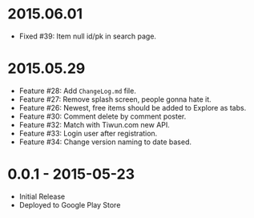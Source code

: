 2015.06.01
==========

* Fixed #39: Item null id/pk in search page.


2015.05.29
===========

* Feature #28: Add `ChangeLog.md` file.
* Feature #27: Remove splash screen, people gonna hate it.
* Feature #26: Newest, free items should be added to Explore as tabs.
* Feature #30: Comment delete by comment poster.
* Feature #32: Match with Tiwun.com new API.
* Feature #33: Login user after registration.
* Feature #34: Change version naming to date based.


0.0.1 - 2015-05-23
==================

* Initial Release
* Deployed to Google Play Store
